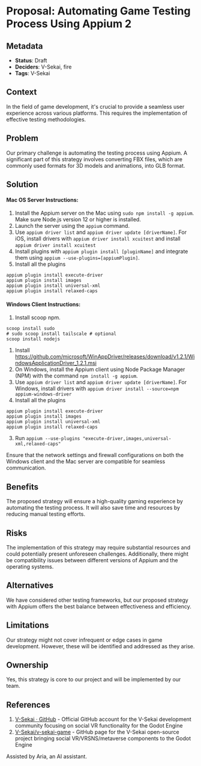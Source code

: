 # Proposal: Automating Game Testing Process Using Appium 2

## Metadata

- **Status**: Draft
- **Deciders**: V-Sekai, fire
- **Tags**: V-Sekai

## Context

In the field of game development, it's crucial to provide a seamless user experience across various platforms. This requires the implementation of effective testing methodologies.

## Problem

Our primary challenge is automating the testing process using Appium. A significant part of this strategy involves converting FBX files, which are commonly used formats for 3D models and animations, into GLB format.

## Solution

#### Mac OS Server Instructions:

1. Install the Appium server on the Mac using `sudo npm install -g appium`. Make sure Node.js version 12 or higher is installed.
2. Launch the server using the `appium` command.
3. Use `appium driver list` and `appium driver update [driverName]`. For iOS, install drivers with `appium driver install xcuitest` and install `appium driver install xcuitest`
4. Install plugins with `appium plugin install [pluginName]` and integrate them using `appium --use-plugins=[appiumPlugin]`.
2. Install all the plugins

```
appium plugin install execute-driver
appium plugin install images
appium plugin install universal-xml
appium plugin install relaxed-caps
```

#### Windows Client Instructions:

1. Install scoop npm.
```
scoop install sudo
# sudo scoop install tailscale # optional
scoop install nodejs
```
1. Install https://github.com/microsoft/WinAppDriver/releases/download/v1.2.1/WindowsApplicationDriver_1.2.1.msi
1. On Windows, install the Appium client using Node Package Manager (NPM) with the command `npm install -g appium`.
1. Use `appium driver list` and `appium driver update [driverName]`. For Windows, install drivers with `appium driver install --source=npm appium-windows-driver`
2. Install all the plugins

```
appium plugin install execute-driver
appium plugin install images
appium plugin install universal-xml
appium plugin install relaxed-caps
```
3. Run `appium --use-plugins "execute-driver,images,universal-xml,relaxed-caps"`

Ensure that the network settings and firewall configurations on both the Windows client and the Mac server are compatible for seamless communication.

## Benefits

The proposed strategy will ensure a high-quality gaming experience by automating the testing process. It will also save time and resources by reducing manual testing efforts.

## Risks

The implementation of this strategy may require substantial resources and could potentially present unforeseen challenges. Additionally, there might be compatibility issues between different versions of Appium and the operating systems.

## Alternatives

We have considered other testing frameworks, but our proposed strategy with Appium offers the best balance between effectiveness and efficiency.

## Limitations

Our strategy might not cover infrequent or edge cases in game development. However, these will be identified and addressed as they arise.

## Ownership

Yes, this strategy is core to our project and will be implemented by our team.

## References

1. [V-Sekai · GitHub](https://github.com/v-sekai) - Official GitHub account for the V-Sekai development community focusing on social VR functionality for the Godot Engine
2. [V-Sekai/v-sekai-game](https://github.com/v-sekai/v-sekai-game) - GitHub page for the V-Sekai open-source project bringing social VR/VRSNS/metaverse components to the Godot Engine

Assisted by Aria, an AI assistant.
